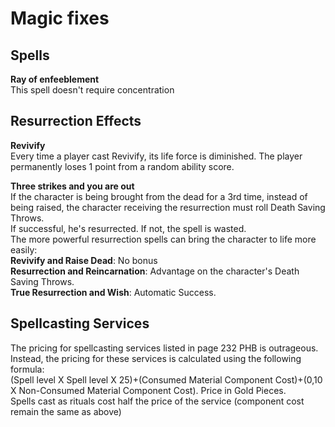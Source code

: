 # Magic fixes

## Spells
**Ray of enfeeblement**  
This spell doesn't require concentration  
## Resurrection Effects
**Revivify**  
Every time a player cast Revivify, its life force is diminished. The player permanently loses 1 point from a random ability score.  

**Three strikes and you are out**  
If the character is being brought from the dead for a 3rd time, instead of being raised, the character receiving the resurrection must roll Death Saving Throws.  
If successful, he's resurrected. If not, the spell is wasted.  
The more powerful resurrection spells can bring the character to life more easily:  
**Revivify and Raise Dead**: No bonus  
**Resurrection and Reincarnation**: Advantage on the character's Death Saving Throws.  
**True Resurrection and Wish**: Automatic Success.  

## Spellcasting Services  
The pricing for spellcasting services listed in page 232 PHB is outrageous.  
Instead, the pricing for these services is calculated using the following formula:  
(Spell level X Spell level X 25)+(Consumed Material Component Cost)+(0,10 X Non-Consumed Material Component Cost). Price in Gold Pieces.  
Spells cast as rituals cost half the price of the service (component cost remain the same as above)  
